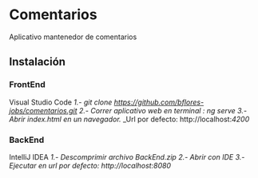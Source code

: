 # Comentarios

Aplicativo mantenedor de comentarios


## Instalación

### FrontEnd

Visual Studio Code
_1.- git clone https://github.com/bflores-jobs/comentarios.git_
_2.- Correr aplicativo web en terminal : ng serve_
_3.- Abrir index.html en un navegador._
_Url por defecto: http://localhost:_4200_

### BackEnd

IntelliJ IDEA
_1.- Descomprimir archivo BackEnd.zip_
_2.- Abrir con IDE_
_3.- Ejecutar en url por defecto: http://localhost:8080_

